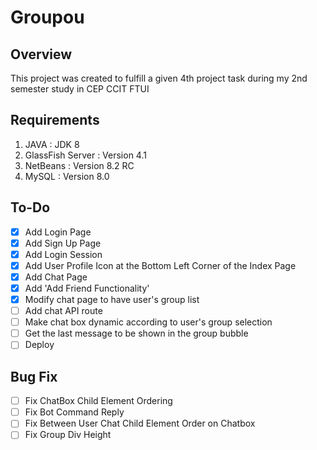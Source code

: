 # Groupou
## Overview
This project was created to fulfill a given 4th project task during my 2nd semester study in CEP CCIT FTUI

## Requirements
1. JAVA : JDK 8
2. GlassFish Server : Version 4.1
3. NetBeans : Version 8.2 RC
4. MySQL : Version 8.0

## To-Do
- [x] Add Login Page
- [x] Add Sign Up Page
- [x] Add Login Session
- [x] Add User Profile Icon at the Bottom Left Corner of the Index Page
- [x] Add Chat Page
- [x] Add 'Add Friend Functionality'
- [x] Modify chat page to have user's group list
- [ ] Add chat API route
- [ ] Make chat box dynamic according to user's group selection
- [ ] Get the last message to be shown in the group bubble
- [ ] Deploy

## Bug Fix
- [ ] Fix ChatBox Child Element Ordering
- [ ] Fix Bot Command Reply
- [ ] Fix Between User Chat Child Element Order on Chatbox
- [ ] Fix Group Div Height